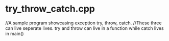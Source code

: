 # try_throw_catch.cpp
//A sample program showcasing exception try, throw, catch.
//These three can live seperate lives. try and throw can live in a function while catch lives in main()
